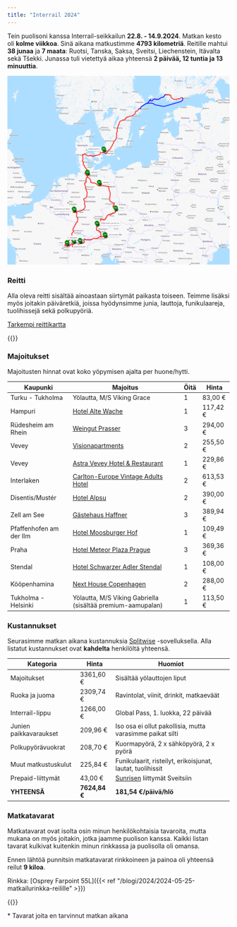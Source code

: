 ```yaml
---
title: "Interrail 2024"
---
```


Tein puolisoni kanssa Interrail-seikkailun **22.8. - 14.9.2024**. Matkan kesto oli **kolme viikkoa**. Sinä aikana matkustimme **4793 kilometriä**. Reitille mahtui **38 junaa** ja **7 maata**: Ruotsi, Tanska, Saksa, Sveitsi, Liechenstein, Itävalta sekä Tšekki. Junassa tuli vietettyä aikaa yhteensä **2 päivää, 12 tuntia ja 13 minuuttia**.

![Kartta, joka näyttää punaisella viivalla junalla kuljetut reitit. Kartalla on myös sinisiä viivoja, jotka näyttävät lautat. Majoituspaikat on merkitty vihreillä kuvakkeilla.](reitti.png "Seikkailun reitti sekä majoituspaikat.")

### Reitti
Alla oleva reitti sisältää ainoastaan siirtymät paikasta toiseen. Teimme lisäksi myös joitakin päiväretkiä, joissa hyödynsimme junia, lauttoja, funikulaareja, tuolihissejä sekä polkupyöriä.

[Tarkempi reittikartta](https://umap.openstreetmap.fr/en/map/interrail-2024_1114661)

{{<travel-schedule file="reitti.json">}}

### Majoitukset
Majoitusten hinnat ovat koko yöpymisen ajalta per huone/hytti.

| Kaupunki                  | Majoitus                                                                                     | Öitä  |  Hinta     |
| ------------------------- | -------------------------------------------------------------------------------------------- | ----- | ---------- |
| Turku - Tukholma          | Yölautta, M/S Viking Grace                                                                   | 1     | 83,00 €    |
| Hampuri                   | [Hotel Alte Wache](https://www.booking.com/hotel/de/alte-wache-hamburg.de.html)              | 1     | 117,42 €   |
| Rüdesheim am Rhein        | [Weingut Prasser](http://gruselweinprobe.com/)                                               | 3     | 294,00 €   |
| Vevey                     | [Visionapartments](https://www.booking.com/hotel/ch/hotelfamille.html?aid=304142)            | 2     | 255,50 €   |
| Vevey                     | [Astra Vevey Hotel & Restaurant](https://www.booking.com/hotel/ch/astra-pavillon-vevey.html) | 1     | 229,86 €   |
| Interlaken                | [Carlton-Europe Vintage Adults Hotel](https://www.booking.com/hotel/ch/villaeurope.html)     | 2     | 613,53 €   |
| Disentis/Mustér           | [Hotel Alpsu](https://www.booking.com/hotel/ch/alpsu.html)                                   | 2     | 390,00 €   |
| Zell am See               | [Gästehaus Haffner](https://www.booking.com/hotel/at/gastehaus-haffner.html)                 | 3     | 389,94 €   |
| Pfaffenhofen am der Ilm   | [Hotel Moosburger Hof](https://www.booking.com/hotel/de/moosburger-hof.html)                 | 1     | 109,49 €   |
| Praha                     | [Hotel Meteor Plaza Prague](https://www.booking.com/hotel/cz/hotelmeteor.html)               | 3     | 369,36 €   |
| Stendal                   | [Hotel Schwarzer Adler Stendal](https://www.booking.com/hotel/de/altmarkhotel.html)          | 1     | 108,00 €   |
| Kööpenhamina              | [Next House Copenhagen](https://www.booking.com/hotel/dk/next-house-copenhagen.html)         | 2     | 288,00 €   |
| Tukholma - Helsinki       | Yölautta, M/S Viking Gabriella (sisältää premium-aamupalan)                                  | 1     | 113,50 €   |



### Kustannukset
Seurasimme matkan aikana kustannuksia [Splitwise](https://www.splitwise.com/) -sovelluksella. Alla listatut kustannukset ovat **kahdelta** henkilöltä yhteensä.


| Kategoria                         | Hinta         | Huomiot                                                                           |
| --------------------------------- | ------------- | --------------------------------------------------------------------------------- |
| Majoitukset                       | 3361,60 €     | Sisältää yölauttojen liput                                                        |
| Ruoka ja juoma                    | 2309,74 €     | Ravintolat, viinit, drinkit, matkaeväät                                           |
| Interrail-lippu                   | 1266,00 €     | Global Pass, 1. luokka, 22 päivää                                                 |
| Junien paikkavaraukset            | 209,96 €      | Iso osa ei ollut pakollisia, mutta varasimme paikat silti                         |
| Polkupyörävuokrat                 | 208,70 €      | Kuormapyörä, 2 x sähköpyörä, 2 x pyörä                                            |
| Muut matkustuskulut               | 225,84 €      | Funikulaarit, risteilyt, erikoisjunat, lautat, tuolihissit                        |
| Prepaid-liittymät                 | 43,00 €       | [Sunrisen](https://www.sunrise.ch/en/mobile/prepaid-visitors) liittymät Sveitsiin |
| **YHTEENSÄ**                      | **7624,84 €** | **181,54 €/päivä/hlö**                                                            |

### Matkatavarat
Matkatavarat ovat isolta osin minun henkilökohtaisia tavaroita, mutta mukana on myös joitakin, jotka jaamme puolison kanssa. Kaikki listan tavarat kulkivat kuitenkin minun rinkkassa ja puolisolla oli omansa.

Ennen lähtöä punnitsin matkatavarat rinkkoineen ja painoa oli yhteensä reilut **9 kiloa**.

Rinkka: [Osprey Farpoint 55L]({{< ref "/blogi/2024/2024-05-25-matkailurinkka-reilille" >}})

{{<packing-list file="pakkauslista.json">}}

\* Tavarat joita en tarvinnut matkan aikana